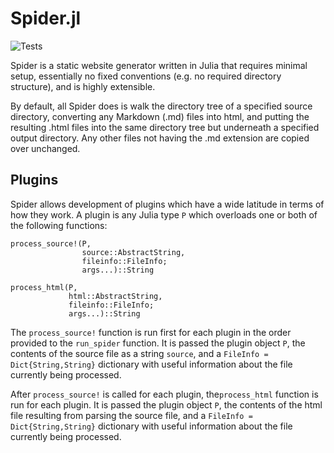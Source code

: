 # Spider.jl

![Tests](https://github.com/emstoudenmire/Spider.jl/workflows/Tests/badge.svg)

Spider is a static website generator written in Julia that requires minimal setup,
essentially no fixed conventions (e.g. no required directory structure), and is highly
extensible.

By default, all Spider does is walk the directory tree of a specified source directory,
converting any Markdown (.md) files into html, and putting the resulting .html files
into the same directory tree but underneath a specified output directory. 
Any other files not having the .md extension are copied over unchanged.

## Plugins

Spider allows development of plugins which have a wide latitude in terms of how they
work. A plugin is any Julia type `P` which overloads one or both of the following functions:

    process_source!(P,
                    source::AbstractString,
                    fileinfo::FileInfo;
                    args...)::String
     
    process_html(P,
                 html::AbstractString,
                 fileinfo::FileInfo;
                 args...)::String

The `process_source!` function is run first for each plugin in the order provided to the 
`run_spider` function. It is passed the plugin object `P`, the contents of the source file
as a string `source`, and a `FileInfo = Dict{String,String}` dictionary with useful information
about the file currently being processed. 

After `process_source!` is called for each plugin, the`process_html` function is 
run for each plugin. It is passed the plugin object `P`, the contents of the html file
resulting from parsing the source file, and a `FileInfo = Dict{String,String}` dictionary 
with useful information about the file currently being processed. 

